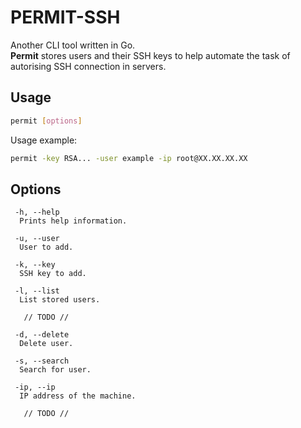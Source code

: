 # PERMIT-SSH

Another CLI tool written in Go.  \
**Permit** stores users and their SSH keys to help automate the task of autorising SSH connection in servers.

## Usage

``` bash
permit [options]
```

Usage example:

``` bash
permit -key RSA... -user example -ip root@XX.XX.XX.XX
```

## Options

``` text
 -h, --help
  Prints help information.

 -u, --user
  User to add.

 -k, --key
  SSH key to add.

 -l, --list
  List stored users.

   // TODO //

 -d, --delete
  Delete user.

 -s, --search
  Search for user.
 
 -ip, --ip
  IP address of the machine.

   // TODO //
```
